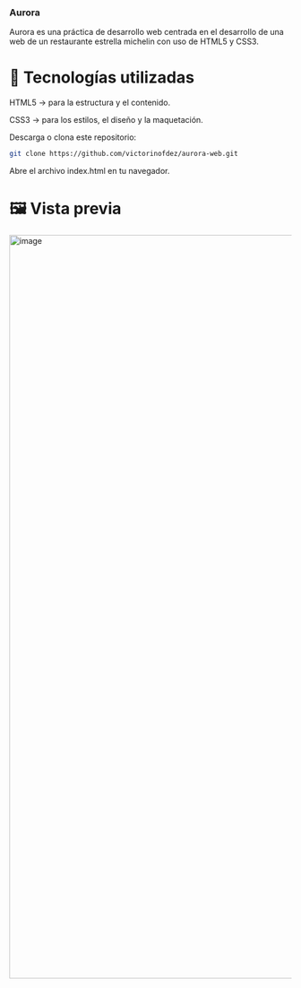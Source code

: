 ###  Aurora

Aurora es una práctica de desarrollo web centrada en el desarrollo de una web de un restaurante estrella michelin con uso de HTML5 y CSS3.

# 🧩 Tecnologías utilizadas

HTML5 → para la estructura y el contenido.

CSS3 → para los estilos, el diseño y la maquetación.

Descarga o clona este repositorio:
```bash
git clone https://github.com/victorinofdez/aurora-web.git
```

Abre el archivo index.html en tu navegador.

# 🖼️ Vista previa

<img width="2544" height="1327" alt="image" src="https://github.com/user-attachments/assets/7d03aff6-6f8f-4f16-9a28-ee46817c9d20" />
